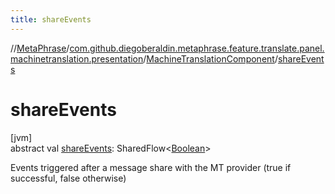 ```yaml
---
title: shareEvents
---
```

//[MetaPhrase](../../../index.html)/[com.github.diegoberaldin.metaphrase.feature.translate.panel.machinetranslation.presentation](../index.html)/[MachineTranslationComponent](index.html)/[shareEvents](share-events.html)



# shareEvents



[jvm]\
abstract val [shareEvents](share-events.html): SharedFlow&lt;[Boolean](https://kotlinlang.org/api/latest/jvm/stdlib/kotlin/-boolean/index.html)&gt;



Events triggered after a message share with the MT provider (true if successful, false otherwise)




